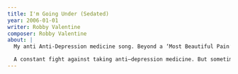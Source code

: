 ```yaml
---
title: I'm Going Under (Sedated)
year: 2006-01-01
writer: Robby Valentine
composer: Robby Valentine
about: |
  My anti Anti-Depression medicine song. Beyond a ‘Most Beautiful Pain’ feeling, I couldn’t hardly make it through the day because of heavy depressions. This song is literally.

  A constant fight against taking anti–depression medicine. But sometimes it feels like the only way. Got the medicine, but the fear it would numb me and take away the spare moments of creativity fortunately kept me from taking it.
---
```

